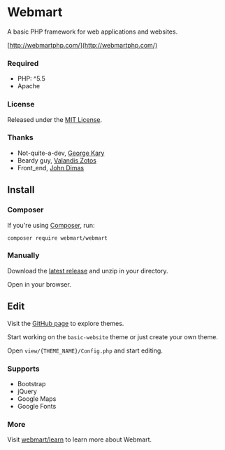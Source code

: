 # Webmart

A basic PHP framework for web applications and websites.

[http://webmartphp.com/](http://webmartphp.com/)

### Required

- PHP: ^5.5
- Apache

### License

Released under the [MIT License](https://github.com/Webmart/webmart/blob/master/LICENSE.md).

### Thanks

- Not-quite-a-dev, [George Kary](http://georgekary.com/)
- Beardy guy, [Valandis Zotos](https://github.com/BalzoT)
- Front_end, [John Dimas](https://github.com/jdimas87)

## Install

### Composer

If you're using [Composer](https://packagist.org/packages/webmart/webmart), run:

```
composer require webmart/webmart
```

### Manually

Download the [latest release](https://github.com/webmart/webmart/archive/master.zip) and unzip in your directory.

Open in your browser.

## Edit

Visit the [GitHub page](https://github.com/Webmart/) to explore themes.

Start working on the `basic-website` theme or just create your own theme.

Open `view/{THEME_NAME}/Config.php` and start editing.

### Supports

- Bootstrap
- jQuery
- Google Maps
- Google Fonts

### More

Visit [webmart/learn](http://webmartphp.com/) to learn more about Webmart.
